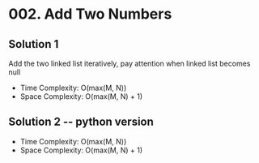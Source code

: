 # 002. Add Two Numbers
## Solution 1
Add the two linked list iteratively, pay attention when linked list becomes null
* Time Complexity: O(max(M, N))
* Space Complexity: O(max(M, N) + 1)

## Solution 2 -- python version
* Time Complexity: O(max(M, N))
* Space Complexity: O(max(M, N) + 1)